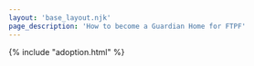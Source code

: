 ```yaml
---
layout: 'base_layout.njk'
page_description: 'How to become a Guardian Home for FTPF'
---
```


{% include "adoption.html" %}